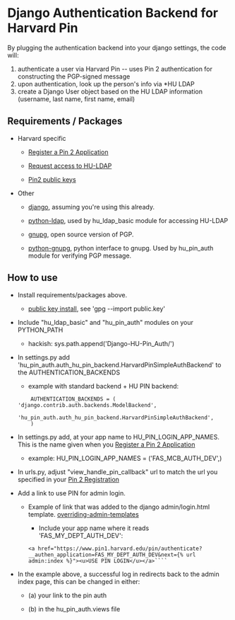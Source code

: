 Django Authentication Backend for Harvard Pin
================================

By plugging the authentication backend into your django settings, the code will:
	
1. authenticate a user via Harvard Pin
--  uses Pin 2 authentication for constructing the PGP-signed message
2. upon authentication, look up the person's info via *HU LDAP
3. create a Django User object based on the HU LDAP information (username, last name, first name, email)

## Requirements / Packages
- Harvard specific

    - [Register a Pin 2 Application](http://reference.pin.harvard.edu/dev-registration)

    - [Request access to HU-LDAP](http://isites.harvard.edu/icb/icb.do?keyword=k236&pageid=icb.page527)

    - [Pin2 public keys](http://reference.pin.harvard.edu/dev-downloads)

- Other

    - [django](http://www.djangoproject.com), assuming you're using this already.

    - [python-ldap](http://www.python-ldap.org/), used by hu_ldap_basic module for accessing HU-LDAP

    - [gnupg](http://www.gnupg.org/), open source version of PGP.  

    - [python-gnupg](http://code.google.com/p/python-gnupg/), python interface to gnupg.  Used by hu_pin_auth module for verifying PGP message.

## How to use
-  Install requirements/packages above.

    - [public key install](http://irtfweb.ifa.hawaii.edu/~lockhart/gpg/gpg-cs.html), see 'gpg --import public.key'

- Include "hu_ldap_basic" and "hu_pin_auth" modules on your PYTHON_PATH
    - hackish: sys.path.append('Django-HU-Pin_Auth/')

- In settings.py add 'hu_pin_auth.auth_hu_pin_backend.HarvardPinSimpleAuthBackend' to the
AUTHENTICATION_BACKENDS 

    - example with standard backend + HU PIN backend:
    ```
        AUTHENTICATION_BACKENDS = (   'django.contrib.auth.backends.ModelBackend',
            'hu_pin_auth.auth_hu_pin_backend.HarvardPinSimpleAuthBackend',
        )
    ```

- In settings.py add, at your app name to HU_PIN_LOGIN_APP_NAMES.  This is the name given when you [Register a Pin 2 Application](http://reference.pin.harvard.edu/dev-registration)
    - example: HU_PIN_LOGIN_APP_NAMES = ('FAS_MCB_AUTH_DEV',)

- In urls.py, adjust "view_handle_pin_callback" url to match the url you specified in your [Pin 2 Registration](http://reference.pin.harvard.edu/dev-registration)

- Add a link to use PIN for admin login. 

    - Example of link that was added to the django admin/login.html template. [overriding-admin-templates](https://docs.djangoproject.com/en/dev/ref/contrib/admin/#overriding-admin-templates)

        - Include your app name where it reads 'FAS_MY_DEPT_AUTH_DEV':
        ```   
        <a href="https://www.pin1.harvard.edu/pin/authenticate?__authen_application=FAS_MY_DEPT_AUTH_DEV&next={% url admin:index %}"><u>USE PIN LOGIN</u></a>````

- In the example above, a successful log in redirects back to the admin index page, this can be changed in either:

    - (a) your link to the pin auth 

    - (b) in the hu_pin_auth.views file
    
    
    